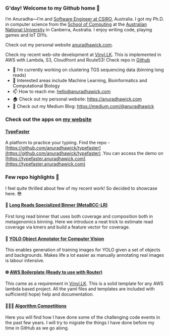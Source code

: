 ### G'day! Welcome to my Github home 👋

I’m Anuradha—I’m and [Software Engineer at CSIRO](https://people.csiro.au/w/a/anuradha-wickramarachchi), Australia. I got my Ph.D. in computer science from the [School of Computing](https://cs.anu.edu.au/) at the [Australian National University](https://www.anu.edu.au/) in Canberra, Australia. I enjoy writing code, playing games and IoT DIYs.

Check out my personal website [anuradhawick.com](https://www.anuradhawick.com).

Check my recent web-site development at [Vinyl.LK](https://www.vinyl.lk/). This is implemented in AWS with Lambda, S3, Cloudfront and Route53! Check repo in [Github](https://github.com/anuradhawick/vinyl-search)   

- 🔭 I’m currently working on clustering TGS sequencing data (binning long reads)
- 🌱 Interested areas include Machine Learning, Bioinformatics and Computational Biology
- 📫 How to reach me: hello@anuradhawick.com
- 🏠 Check out my personal website: https://anuradhawick.com
- 📝 Check out my Medium Blog: https://medium.com/@anuradhawick

### Check out the apps on [my website](https://anuradhawick.com/apps/)

#### [TypeFaster](https://typefaster.anuradhawick.com)

A platform to practice your typiing. Find the repo - [https://github.com/anuradhawick/typefaster](https://github.com/anuradhawick/typefaster) .You can access the demo on [https://typefaster.anuradhawick.com](https://typefaster.anuradhawick.com)

### Few repo highlights 📸 

I feel quite thrilled about few of my recent work! So decided to showcase here. 😎

#### 🧬 [Long Reads Specialized Binner (MetaBCC-LR)](https://github.com/anuradhawick/MetaBCC-LR)

First long read binner that uses both coverage and composition both in metagenomics binning. Here we introduce a neat trick to estimate read coverage via kmers and build a feature vector for coverage.

#### 🎥 [YOLO Object Annotator for Computer Vision](https://github.com/anuradhawick/Object-Annotation-Maker)

This enables generation of training images for YOLO given a set of objects and backgrounds. Makes life a lot easier as manually annotating real images is labour intensive.

#### 🌐 [AWS Boilerplate (Ready to use with Router)](https://github.com/anuradhawick/aws-lambda-serverless-boilerplate)

This came as a requirement in [Vinyl.LK](https://www.vinyl.lk/). This is a solid template for any AWS lambda based project. All the yaml files and templates are included with sufficient(I hope) help and documentation.

#### 👨🏽‍💻 [Algorithm Competitions](https://github.com/anuradhawick/algo-competitions)

Here you will find how I have done some of the challenging code events in the past few years. I will try to migrate the things I have done before my time in GitHub as we go along.
